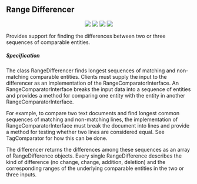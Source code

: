 <p align="center">
    <h2>Range Differencer</h2>
</p>

<p align="center">
    <img src="https://img.shields.io/travis/php-v/snebes/range-differencer.svg"/>
    <img src="https://img.shields.io/scrutinizer/build/g/snebes/range-differencer.svg"/>
    <img src="https://img.shields.io/scrutinizer/g/snebes/range-differencer.svg"/>
    <img src="https://img.shields.io/scrutinizer/coverage/g/snebes/range-differencer.svg"/>
</p>


Provides support for finding the differences between two or three sequences of comparable entities.

##### Specification

The class RangeDifferencer finds longest sequences of matching and non-matching comparable entities.
Clients must supply the input to the differencer as an implementation of the RangeComparatorInterface. An RangeComparatorInterface breaks the input data into a sequence of entities and provides a method for comparing one entity with the entity in another RangeComparatorInterface.

For example, to compare two text documents and find longest common sequences of matching and non-matching lines, the implementation of RangeComparatorInterface must break the document into lines and provide a method for testing whether two lines are considered equal. See TagComparator for how this can be done.

The differencer returns the differences among these sequences as an array of RangeDifference objects. Every single RangeDifference describes the kind of difference (no change, change, addition, deletion) and the corresponding ranges of the underlying comparable entities in the two or three inputs.